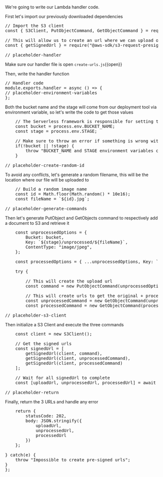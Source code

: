 We're going to write our Lambda handler code. 

First let's import our previously downloaded dependencies

<pre class="file" data-filename="create-urls.js" data-target="replace">
// Import the S3 client
const { S3Client, PutObjectCommand, GetObjectCommand } = require("@aws-sdk/client-s3");

// This will allow us to create an url where we can upload our image
const { getSignedUrl } = require("@aws-sdk/s3-request-presigner");

// placeholder-handler
</pre>

Make sure our handler file is open `create-urls.js`{{open}}

Then, write the handler function
<pre class="file" data-filename="create-urls.js" data-target="insert" data-marker="// placeholder-handler">
// Handler code
module.exports.handler = async () => {
// placeholder-environment-variables
};
</pre>

Both the bucket name and the stage will come from our deployment tool via environment variable, so let's write the code to get those values

<pre class="file" data-filename="create-urls.js" data-target="insert" data-marker="// placeholder-environment-variables">
    // The Serverless framework is responsible for setting those environment variables
    const bucket = process.env.BUCKET_NAME;
    const stage = process.env.STAGE;

    // Make sure to throw an error if something is wrong with those variables
    if(!bucket || !stage) {
        throw "BUCKET_NAME and STAGE environment variables could not be found";
    }

// placeholder-create-random-id
</pre>

To avoid any conflicts, let's generate a random filename, this will be the location where our file will be uploaded to

<pre class="file" data-filename="create-urls.js" data-target="insert" data-marker="// placeholder-create-random-id">
    // Build a random image name
    const id = Math.floor(Math.random() * 10e16);
    const fileName = `${id}.jpg`;

// placeholder-generate-commands
</pre>

Then let's generate PutObject and GetObjects command to respectively add a document to S3 and retrieve it

<pre class="file" data-filename="create-urls.js" data-target="insert" data-marker="// placeholder-generate-commands">
    const unprocessedOptions = {
        Bucket: bucket,
        Key: `${stage}/unprocessed/${fileName}`,
        ContentType: "image/jpeg",
    };

    const processedOptions = { ...unprocessedOptions, Key: `${stage}/processed/${fileName}`};

    try {

        // This will create the upload url
        const command = new PutObjectCommand(unprocessedOptions);

        // This will create urls to get the original + processed image
        const unprocessedCommand = new GetObjectCommand(unprocessedOptions);
        const processedCommand = new GetObjectCommand(processedOptions);

// placeholder-s3-client
</pre>

Then initialize a S3 Client and execute the three commands

<pre class="file" data-filename="create-urls.js" data-target="insert" data-marker="// placeholder-s3-client">
    const client = new S3Client();

    // Get the signed urls
    const signedUrl = [
        getSignedUrl(client, command),
        getSignedUrl(client, unprocessedCommand),
        getSignedUrl(client, processedCommand)
    ];

    // Wait for all signedUrl to complete
    const [uploadUrl, unprocessedUrl, processedUrl] = await Promise.all(signedUrl);
    
// placeholder-return
</pre>

Finally, return the 3 URLs and handle any error
<pre class="file" data-filename="create-urls.js" data-target="insert" data-marker="// placeholder-return">
    return {
        statusCode: 202,
        body: JSON.stringify({
            uploadUrl,
            unprocessedUrl,
            processedUrl
        })
    };

} catch(e) {
    throw "Impossible to create pre-signed urls";
}
};



